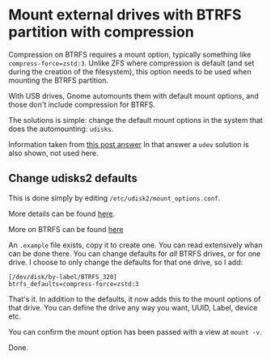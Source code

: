 # Mount external drives with BTRFS partition with compression

Compression on BTRFS requires a mount option, typically something like ```compress-force=zstd:3```.
Unlike ZFS where compression is default (and set during the creation of the filesystem), this option needs to be used when mounting the BTRFS partition.

With USB drives, Gnome automounts them with default mount options, and those don't include compression for BTRFS.

The solutions is simple: change the default mount options in the system that does the automounting: ```udisks```.

Information taken from [this post answer](https://forum.endeavouros.com/t/automomount-luks-partition-with-nautilus-and-special-btrfs-mount-options/32793/5)
In that answer a ```udev``` solution is also shown, not used here.

## Change udisks2 defaults

This is done simply by editing ```/etc/udisk2/mount_options.conf```.

More details can be found [here](http://storaged.org/doc/udisks2-api/latest/mount_options.html).

More on BTRFS can be found [here](https://fedoramagazine.org/working-with-btrfs-compression/#:~:text=If%2C%20for%20some%20reason%2C%20you,algorithm%20at%20compression%20level%203.)

An ```.example``` file exists, copy it to create one.
You can read extensively whan can be done there. You can change defaults for *all* BTRFS drives, or for one drive. 
I choose to only change the defaults for that one drive, so I add:

~~~
[/dev/disk/by-label/BTRFS_320]
btrfs_defaults=compress-force=zstd:3
~~~

That's it. In addition to the defaults, it now adds this to the mount options of that drive. You can define the drive any way you want, UUID, Label, device etc.

You can confirm the mount option has been passed with a view at ```mount -v```. 

Done.
